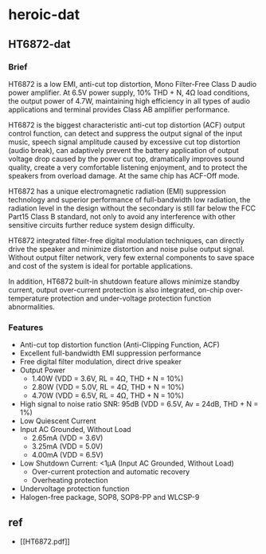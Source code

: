 
# heroic-dat 

## HT6872-dat 

### Brief 
HT6872 is a low EMI, anti-cut top distortion, Mono Filter-Free Class D audio power amplifier. At 6.5V power supply, 10% THD + N, 4Ω load conditions, the output power of 4.7W, maintaining high efficiency in all types of audio applications and terminal provides Class AB amplifier performance.
<br />

HT6872 is the biggest characteristic anti-cut top distortion (ACF) output control function, can detect and suppress the output signal of the input music, speech signal amplitude caused by excessive cut top distortion (audio break), can adaptively prevent the battery application of output voltage drop caused by the power cut top, dramatically improves sound quality, create a very comfortable listening enjoyment, and to protect the speakers from overload damage. At the same chip has ACF-Off mode.
<br />

HT6872 has a unique electromagnetic radiation (EMI) suppression technology and superior performance of full-bandwidth low radiation, the radiation level in the design without the secondary is still far below the FCC Part15 Class B standard, not only to avoid any interference with other sensitive circuits further reduce system design difficulty.
<br />

HT6872 integrated filter-free digital modulation techniques, can directly drive the speaker and minimize distortion and noise pulse output signal. Without output filter network, very few external components to save space and cost of the system is ideal for portable applications.
<br />

In addition, HT6872 built-in shutdown feature allows minimize standby current, output over-current protection is also integrated, on-chip over-temperature protection and under-voltage protection function abnormalities.


### Features 

* Anti-cut top distortion function (Anti-Clipping Function, ACF)
* Excellent full-bandwidth EMI suppression performance
* Free digital filter modulation, direct drive speaker
* Output Power
  * 1.40W (VDD = 3.6V, RL = 4Ω, THD + N = 10%)
  * 2.80W (VDD = 5.0V, RL = 4Ω, THD + N = 10%)
  * 4.70W (VDD = 6.5V, RL = 4Ω, THD + N = 10%)
* High signal to noise ratio SNR: 95dB (VDD = 6.5V, Av = 24dB, THD + N = 1%)
* Low Quiescent Current
* Input AC Grounded, Without Load
  * 2.65mA (VDD = 3.6V)
  * 3.25mA (VDD = 5.0V)
  * 4.00mA (VDD = 6.5V)
* Low Shutdown Current: <1μA (Input AC Grounded, Without Load)
    * Over-current protection and automatic recovery
    * Overheating protection
* Undervoltage protection function
* Halogen-free package, SOP8, SOP8-PP and WLCSP-9


## ref 

- [[HT6872.pdf]]
